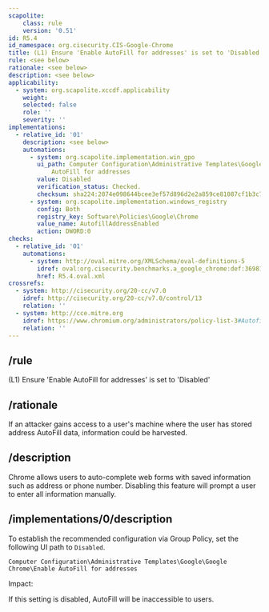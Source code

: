 ```yaml
---
scapolite:
    class: rule
    version: '0.51'
id: R5.4
id_namespace: org.cisecurity.CIS-Google-Chrome
title: (L1) Ensure 'Enable AutoFill for addresses' is set to 'Disabled'
rule: <see below>
rationale: <see below>
description: <see below>
applicability:
  - system: org.scapolite.xccdf.applicability
    weight:
    selected: false
    role: ''
    severity: ''
implementations:
  - relative_id: '01'
    description: <see below>
    automations:
      - system: org.scapolite.implementation.win_gpo
        ui_path: Computer Configuration\Administrative Templates\Google\Google Chrome\Enable
            AutoFill for addresses
        value: Disabled
        verification_status: Checked.
        checksum: sha224:2074e098644bcee3ef57d896d2e2a859ce81087cf1b3c77aa70c9a97
      - system: org.scapolite.implementation.windows_registry
        config: Both
        registry_key: Software\Policies\Google\Chrome
        value_name: AutofillAddressEnabled
        action: DWORD:0
checks:
  - relative_id: '01'
    automations:
      - system: http://oval.mitre.org/XMLSchema/oval-definitions-5
        idref: oval:org.cisecurity.benchmarks.a_google_chrome:def:36981200
        href: R5.4.oval.xml
crossrefs:
  - system: http://cisecurity.org/20-cc/v7.0
    idref: http://cisecurity.org/20-cc/v7.0/control/13
    relation: ''
  - system: http://cce.mitre.org
    idref: https://www.chromium.org/administrators/policy-list-3#AutofillAddressEnabled
    relation: ''
---
```



## /rule

(L1) Ensure 'Enable AutoFill for addresses' is set to 'Disabled'

## /rationale

If an attacker gains access to a user's machine where the user has
stored address AutoFill data, information could be harvested.

## /description

Chrome allows users to auto-complete web forms with saved information
such as address or phone number. Disabling this feature will prompt a
user to enter all information manually.

## /implementations/0/description

To establish the recommended configuration via Group Policy, set the
following UI path to `Disabled`.

`Computer Configuration\Administrative Templates\Google\Google Chrome\Enable AutoFill for addresses`

Impact:

If this setting is disabled, AutoFill will be inaccessible to users.
